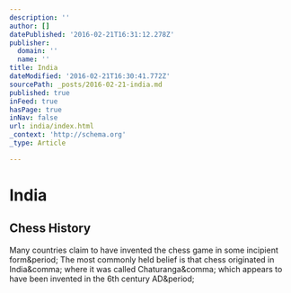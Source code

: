 ```yaml
---
description: ''
author: []
datePublished: '2016-02-21T16:31:12.278Z'
publisher:
  domain: ''
  name: ''
title: India
dateModified: '2016-02-21T16:30:41.772Z'
sourcePath: _posts/2016-02-21-india.md
published: true
inFeed: true
hasPage: true
inNav: false
url: india/index.html
_context: 'http://schema.org'
_type: Article

---
```

# India

<article style=""><h1>Chess History</h1><p>Many countries claim to have invented the chess game in some incipient form&amp;period; The most commonly held belief is that chess originated in India&amp;comma; where it was called Chaturanga&amp;comma; which appears to have been invented in the 6th century AD&amp;period;</p></article>